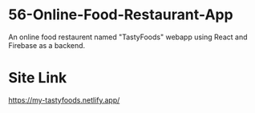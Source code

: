 # 56-Online-Food-Restaurant-App
 An online food restaurent named "TastyFoods" webapp using React and Firebase as a backend.

# Site Link
https://my-tastyfoods.netlify.app/
